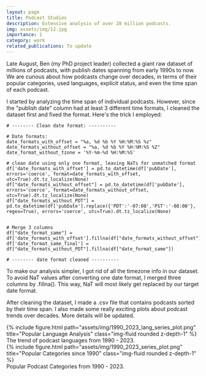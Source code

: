 ```yaml
---
layout: page
title: Podcast Studies
description: Extensive analysis of over 28 million podcasts. 
img: assets/img/12.jpg
importance: 1
category: work
related_publications: To update
---
```


Late August, Ben (my PhD project leader) collected a giant raw dataset of millions of podcasts, with publish dates spanning from early 1990s to now. We are curious about how podcasts change over decades, in terms of their popular categories, used languages, explicit status, and even the time span of each podcast. 

I started by analyzing the time span of individual podcasts. However, since the "publish date" column had at least 3 different time formats, I cleaned the dataset first and fixed the format. Here's the trick I employed:

```
# -------- Clean date format: ----------

# Date formats:
date_formats_with_offset = "%a, %d %b %Y %H:%M:%S %z"
date_formats_without_offset = "%a, %d %b %Y %H:%M:%S %Z"
date_format_without_tzone = '%Y-%m-%d %H:%M:%S'

# clean date using only one format, leaving NaTs for unmatched format 
df['date_formats_with_offset'] = pd.to_datetime(df['pubDate'], errors='coerce', format=date_formats_with_offset, utc=True).dt.tz_localize(None)
df["date_formats_without_offset"] = pd.to_datetime(df['pubDate'], errors='coerce', format=date_formats_without_offset, utc=True).dt.tz_localize(None)
df["date_formats_without_PDT"] = pd.to_datetime(df['pubDate'].replace({'PDT':'-07:00','PST':'-08:00'}, regex=True), errors='coerce', utc=True).dt.tz_localize(None)


# Merge 3 columns  
df["date_format_same"] = df['date_formats_with_offset'].fillna(df["date_formats_without_offset"])
df['date_format_same_final'] = df["date_formats_without_PDT"].fillna(df["date_format_same"])

# -------- date format cleaned ----------

```

To make our analysis simpler, I got rid of all the timezone info in our dataset. To avoid NaT values after converting one date format, I merged three columns by .fillna(). This way, NaT will most likely get replaced by our target date format.     

After cleaning the dataset, I made a .csv file that contains podcasts sorted by their time span. I also made some really exciting plots about podcast trends over decades. More details will be updated. 
<div class="row">
    <div class="col-sm mt-3 mt-md-0">
        {% include figure.html path="assets/img/1990_2023_lang_series_plot.png" title="Popular Language Analysis" class="img-fluid rounded z-depth-1" %}
    </div>
</div>
<div class="caption">
    The trend of podcast languages from 1990 - 2023.
</div>

<!-- You can also put regular text between your rows of images.
Say you wanted to write a little bit about your project before you posted the rest of the images.
You describe how you toiled, sweated, *bled* for your project, and then... you reveal its glory in the next row of images. -->

<div class="row">
    <div class="col-sm mt-3 mt-md-0">
        {% include figure.html path="assets/img/1990_2023_series_plot.png" title="Popular Categories since 1990" class="img-fluid rounded z-depth-1" %}
    </div>
</div>
<div class="caption">
    Popular Podcast Categories from 1990 - 2023.
</div>




